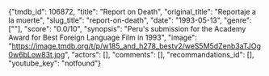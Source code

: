 {"tmdb_id": 106872, "title": "Report on Death", "original_title": "Reportaje a la muerte", "slug_title": "report-on-death", "date": "1993-05-13", "genre": [""], "score": "0.0/10", "synopsis": "Peru's submission for the Academy Award for Best Foreign Language Film in 1993", "image": "https://image.tmdb.org/t/p/w185_and_h278_bestv2/weS5M5dZenb3aTJOg0w6bLow83t.jpg", "actors": [], "comments": [], "recommandations_id": [], "youtube_key": "notfound"}